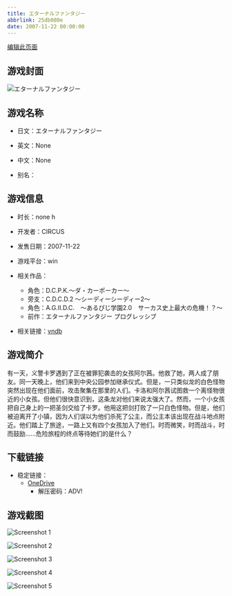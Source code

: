 ```yaml
---
title: エターナルファンタジー
abbrlink: 25db080e
date: 2007-11-22 00:00:00
---
```

[编辑此页面](https://github.com/ACG-3/ADV3-source/blob/main/source/_posts/games/%E3%82%A8%E3%82%BF%E3%83%BC%E3%83%8A%E3%83%AB%E3%83%95%E3%82%A1%E3%83%B3%E3%82%BF%E3%82%B8%E3%83%BC.md)

## 游戏封面

![エターナルファンタジー](https://pan.timero.xyz/onedrive/img_lib_001/%E3%82%A8%E3%82%BF%E3%83%BC%E3%83%8A%E3%83%AB%E3%83%95%E3%82%A1%E3%83%B3%E3%82%BF%E3%82%B8%E3%83%BC_cover.avif)


## 游戏名称

- 日文：エターナルファンタジー
- 英文：None
- 中文：None

- 别名：


## 游戏信息

- 时长：none h
- 开发者：CIRCUS
- 发售日期：2007-11-22
- 游戏平台：win
- 相关作品：
   - 角色：D.C.P.K.～ダ・カーポーカー～
   - 旁支：C.D.C.D.2 ～シーディーシーディー2～
   - 角色：A.G.II.D.C.　～あるぴじ学園2.0　サーカス史上最大の危機！？～
   - 前作：エターナルファンタジー プログレッシブ

- 相关链接：[vndb](https://vndb.org/v323)


## 游戏简介

有一天，义警卡罗遇到了正在被罪犯袭击的女孩阿尔茜。他救了她，两人成了朋友。同一天晚上，他们来到中央公园参加继承仪式。但是，一只类似龙的白色怪物突然出现在他们面前，攻击聚集在那里的人们。卡洛和阿尔茜试图救一个离怪物很近的小女孩。但他们很快意识到，这条龙对他们来说太强大了。然而，一个小女孩把自己身上的一把圣剑交给了卡罗。他用这把剑打败了一只白色怪物。但是，他们被迫离开了小镇，因为人们误以为他们杀死了公主，而公主本该出现在战斗地点附近。他们踏上了旅途，一路上又有四个女孩加入了他们。时而微笑，时而战斗，时而鼓励......危险旅程的终点等待她们的是什么？


## 下载链接

- 稳定链接：
    - [OneDrive](https://pan.timero.xyz/onedrive/adv_lib_001/%E3%82%A8%E3%82%BF%E3%83%BC%E3%83%8A%E3%83%AB%E3%83%95%E3%82%A1%E3%83%B3%E3%82%BF%E3%82%B8%E3%83%BC)
        - 解压密码：ADV!



## 游戏截图


![Screenshot 1](https://pan.timero.xyz/onedrive/img_lib_001/%E3%82%A8%E3%82%BF%E3%83%BC%E3%83%8A%E3%83%AB%E3%83%95%E3%82%A1%E3%83%B3%E3%82%BF%E3%82%B8%E3%83%BC_Screenshot_1.avif)

![Screenshot 2](https://pan.timero.xyz/onedrive/img_lib_001/%E3%82%A8%E3%82%BF%E3%83%BC%E3%83%8A%E3%83%AB%E3%83%95%E3%82%A1%E3%83%B3%E3%82%BF%E3%82%B8%E3%83%BC_Screenshot_2.avif)

![Screenshot 3](https://pan.timero.xyz/onedrive/img_lib_001/%E3%82%A8%E3%82%BF%E3%83%BC%E3%83%8A%E3%83%AB%E3%83%95%E3%82%A1%E3%83%B3%E3%82%BF%E3%82%B8%E3%83%BC_Screenshot_3.avif)

![Screenshot 4](https://pan.timero.xyz/onedrive/img_lib_001/%E3%82%A8%E3%82%BF%E3%83%BC%E3%83%8A%E3%83%AB%E3%83%95%E3%82%A1%E3%83%B3%E3%82%BF%E3%82%B8%E3%83%BC_Screenshot_4.avif)

![Screenshot 5](https://pan.timero.xyz/onedrive/img_lib_001/%E3%82%A8%E3%82%BF%E3%83%BC%E3%83%8A%E3%83%AB%E3%83%95%E3%82%A1%E3%83%B3%E3%82%BF%E3%82%B8%E3%83%BC_Screenshot_5.avif)

